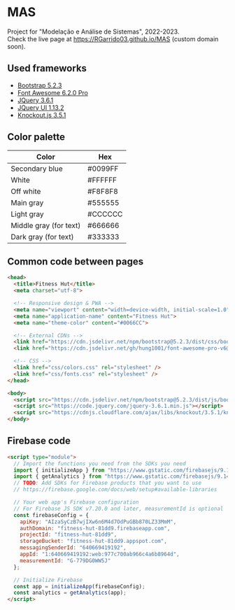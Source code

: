 # MAS
Project for "Modelação e Análise de Sistemas", 2022-2023.<br>
Check the live page at https://RGarrido03.github.io/MAS (custom domain soon).

## Used frameworks
- [Bootstrap 5.2.3](https://getbootstrap.com/docs/5.2/getting-started/introduction/)
- [Font Awesome 6.2.0 Pro](https://fa-v6.hung1001.com/)
- [JQuery 3.6.1](https://jquery.com/)
- [JQuery UI 1.13.2](https://jquery.com/)
- [Knockout.js 3.5.1](https://knockoutjs.com/)

## Color palette
Color                  | Hex
-----------------------|--------
Secondary blue         | #0099FF
White                  | #FFFFFF
Off white              | #F8F8F8
Main gray              | #555555
Light gray             | #CCCCCC
Middle gray (for text) | #666666
Dark gray (for text)   | #333333

## Common code between pages
```html
<head>
  <title>Fitness Hut</title>
  <meta charset="utf-8">

  <!-- Responsive design & PWA -->
  <meta name="viewport" content="width=device-width, initial-scale=1.0">
  <meta name="application-name" content="Fitness Hut">
  <meta name="theme-color" content="#0066CC">

  <!-- External CDNs -->
  <link href="https://cdn.jsdelivr.net/npm/bootstrap@5.2.3/dist/css/bootstrap.min.css" rel="stylesheet" />
  <link href="https://cdn.jsdelivr.net/gh/hung1001/font-awesome-pro-v6@44659d9/css/all.min.css" rel="stylesheet" />

  <!-- CSS -->
  <link href="css/colors.css" rel="stylesheet" />
  <link href="css/fonts.css" rel="stylesheet" />
</head>

<body>
  <script src="https://cdn.jsdelivr.net/npm/bootstrap@5.2.3/dist/js/bootstrap.min.js"></script>
  <script src="https://code.jquery.com/jquery-3.6.1.min.js"></script>
  <script src="https://cdnjs.cloudflare.com/ajax/libs/knockout/3.5.1/knockout-latest.js"></script>
</body>
```

## Firebase code
```html
<script type="module">
  // Import the functions you need from the SDKs you need
  import { initializeApp } from "https://www.gstatic.com/firebasejs/9.14.0/firebase-app.js";
  import { getAnalytics } from "https://www.gstatic.com/firebasejs/9.14.0/firebase-analytics.js";
  // TODO: Add SDKs for Firebase products that you want to use
  // https://firebase.google.com/docs/web/setup#available-libraries

  // Your web app's Firebase configuration
  // For Firebase JS SDK v7.20.0 and later, measurementId is optional
  const firebaseConfig = {
    apiKey: "AIzaSyCzB7wjIXw6n6M4d7OdPuGBb870LZ33MmM",
    authDomain: "fitness-hut-81dd9.firebaseapp.com",
    projectId: "fitness-hut-81dd9",
    storageBucket: "fitness-hut-81dd9.appspot.com",
    messagingSenderId: "640669419192",
    appId: "1:640669419192:web:977c700ab966c4a6b8964d",
    measurementId: "G-779DG0WW5J"
  };

  // Initialize Firebase
  const app = initializeApp(firebaseConfig);
  const analytics = getAnalytics(app);
</script>
```